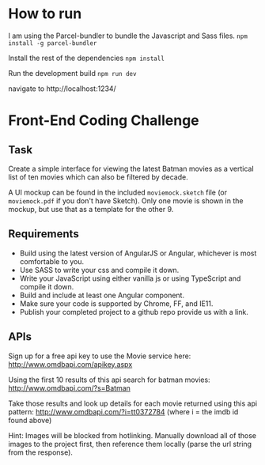 # How to run

I am using the Parcel-bundler to bundle the Javascript and Sass files.
`npm install -g parcel-bundler`

Install the rest of the dependencies
`npm install`

Run the development build
`npm run dev`

navigate to http://localhost:1234/

# Front-End Coding Challenge

## Task

Create a simple interface for viewing the latest Batman movies as a vertical list of ten movies which can also be filtered by decade.

A UI mockup can be found in the included `moviemock.sketch` file (or `moviemock.pdf` if you don't have Sketch).
Only one movie is shown in the mockup, but use that as a template for the other 9.

## Requirements

- Build using the latest version of AngularJS or Angular, whichever is most comfortable to you.
- Use SASS to write your css and compile it down.
- Write your JavaScript using either vanilla js or using TypeScript and compile it down.
- Build and include at least one Angular component.
- Make sure your code is supported by Chrome, FF, and IE11.
- Publish your completed project to a github repo provide us with a link.

## APIs

Sign up for a free api key to use the Movie service here:
http://www.omdbapi.com/apikey.aspx

Using the first 10 results of this api search for batman movies:
http://www.omdbapi.com/?s=Batman

Take those results and look up details for each movie returned using this api pattern:
http://www.omdbapi.com/?i=tt0372784 (where i = the imdb id found above)

Hint: Images will be blocked from hotlinking. Manually download all of those images to the project first, then reference them locally (parse the url string from the response).
